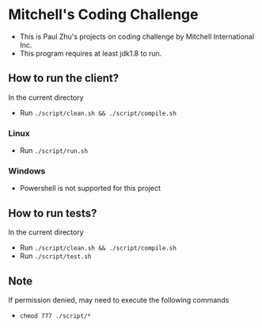 # Mitchell's Coding Challenge
* This is Paul Zhu's projects on coding challenge by Mitchell International Inc.
* This program requires at least jdk1.8 to run.


## How to run the client?
In the current directory
* Run `./script/clean.sh && ./script/compile.sh`

### Linux
* Run `./script/run.sh`

### Windows
* Powershell is not supported for this project

## How to run tests?
In the current directory
* Run `./script/clean.sh && ./script/compile.sh`
* Run `./script/test.sh`

## Note
If permission denied, may need to execute the following commands
* `chmod 777 ./script/*`